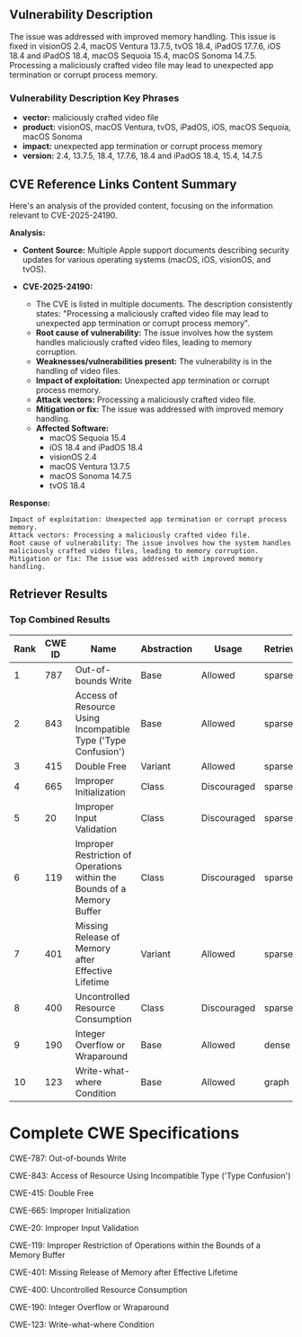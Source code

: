 ## Vulnerability Description
The issue was addressed with improved memory handling. This issue is fixed in visionOS 2.4, macOS Ventura 13.7.5, tvOS 18.4, iPadOS 17.7.6, iOS 18.4 and iPadOS 18.4, macOS Sequoia 15.4, macOS Sonoma 14.7.5. Processing a maliciously crafted video file may lead to unexpected app termination or corrupt process memory.

### Vulnerability Description Key Phrases
- **vector:** maliciously crafted video file
- **product:** visionOS, macOS Ventura, tvOS, iPadOS, iOS, macOS Sequoia, macOS Sonoma
- **impact:** unexpected app termination or corrupt process memory
- **version:** 2.4, 13.7.5, 18.4, 17.7.6, 18.4 and iPadOS 18.4, 15.4, 14.7.5

## CVE Reference Links Content Summary
Here's an analysis of the provided content, focusing on the information relevant to CVE-2025-24190.

**Analysis:**

*   **Content Source:** Multiple Apple support documents describing security updates for various operating systems (macOS, iOS, visionOS, and tvOS).

*   **CVE-2025-24190:**
    *   The CVE is listed in multiple documents. The description consistently states: "Processing a maliciously crafted video file may lead to unexpected app termination or corrupt process memory".
    *   **Root cause of vulnerability:** The issue involves how the system handles maliciously crafted video files, leading to memory corruption.
    *   **Weaknesses/vulnerabilities present:** The vulnerability is in the handling of video files.
    *   **Impact of exploitation:** Unexpected app termination or corrupt process memory.
    *   **Attack vectors:** Processing a maliciously crafted video file.
    *   **Mitigation or fix:** The issue was addressed with improved memory handling.
    *   **Affected Software:**
        *   macOS Sequoia 15.4
        *   iOS 18.4 and iPadOS 18.4
        *   visionOS 2.4
        *   macOS Ventura 13.7.5
        *   macOS Sonoma 14.7.5
        *   tvOS 18.4

**Response:**

```
Impact of exploitation: Unexpected app termination or corrupt process memory.
Attack vectors: Processing a maliciously crafted video file.
Root cause of vulnerability: The issue involves how the system handles maliciously crafted video files, leading to memory corruption.
Mitigation or fix: The issue was addressed with improved memory handling.
```

## Retriever Results

### Top Combined Results

| Rank | CWE ID | Name | Abstraction | Usage  | Retrievers | Individual Scores |
|------|--------|------|-------------|-------|------------|-------------------|
| 1 | 787 | Out-of-bounds Write | Base | Allowed | sparse | 0.141 |
| 2 | 843 | Access of Resource Using Incompatible Type ('Type Confusion') | Base | Allowed | sparse | 0.131 |
| 3 | 415 | Double Free | Variant | Allowed | sparse | 0.124 |
| 4 | 665 | Improper Initialization | Class | Discouraged | sparse | 0.123 |
| 5 | 20 | Improper Input Validation | Class | Discouraged | sparse | 0.113 |
| 6 | 119 | Improper Restriction of Operations within the Bounds of a Memory Buffer | Class | Discouraged | sparse | 0.104 |
| 7 | 401 | Missing Release of Memory after Effective Lifetime | Variant | Allowed | sparse | 0.101 |
| 8 | 400 | Uncontrolled Resource Consumption | Class | Discouraged | sparse | 0.098 |
| 9 | 190 | Integer Overflow or Wraparound | Base | Allowed | dense | 0.495 |
| 10 | 123 | Write-what-where Condition | Base | Allowed | graph | 0.003 |



# Complete CWE Specifications

CWE-787: Out-of-bounds Write

CWE-843: Access of Resource Using Incompatible Type ('Type Confusion')

CWE-415: Double Free

CWE-665: Improper Initialization

CWE-20: Improper Input Validation

CWE-119: Improper Restriction of Operations within the Bounds of a Memory Buffer

CWE-401: Missing Release of Memory after Effective Lifetime

CWE-400: Uncontrolled Resource Consumption

CWE-190: Integer Overflow or Wraparound

CWE-123: Write-what-where Condition